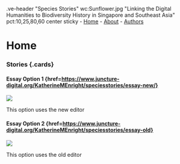 .ve-header "Species Stories" wc:Sunflower.jpg "Linking the Digital Humanities to Biodiversity History in Singapore and Southeast Asia" pct:10,25,80,60 center sticky
    - [Home](/)
    - [About](/about)
    - [Authors](/authors)
    
 # Home

### Stories {.cards}

#### Essay Option 1 {href=https://www.juncture-digital.org/KatherineMEnright/speciesstories/essay-new/}

![](https://iiif.juncture-digital.org/thumbnail/wc:Canterbury_-_lavatory_tower03b.jpg)

This option uses the new editor

#### Essay Option 2 {href=https://www.juncture-digital.org/KatherineMEnright/speciesstories/essay-old}

![](https://iiif.wellcomecollection.org/image/V0044770/full/1338%2C/0/default.jpg)

This option uses the old editor
